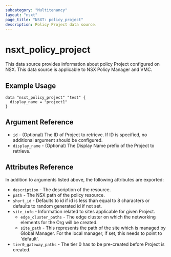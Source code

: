 ```yaml
---
subcategory: "Multitenancy"
layout: "nsxt"
page_title: "NSXT: policy_project"
description: Policy Project data source.
---
```


# nsxt_policy_project

This data source provides information about policy Project configured on NSX.
This data source is applicable to NSX Policy Manager and VMC.

## Example Usage

```hcl
data "nsxt_policy_project" "test" {
  display_name = "project1"
}
```

## Argument Reference

* `id` - (Optional) The ID of Project to retrieve. If ID is specified, no additional argument should be configured.
* `display_name` - (Optional) The Display Name prefix of the Project to retrieve.

## Attributes Reference

In addition to arguments listed above, the following attributes are exported:

* `description` - The description of the resource.
* `path` - The NSX path of the policy resource.
* `short_id` - Defaults to id if id is less than equal to 8 characters or defaults to random generated id if not set.
* `site_info` - Information related to sites applicable for given Project.
  * `edge_cluster_paths` - The edge cluster on which the networking elements for the Org will be created.
  * `site_path` - This represents the path of the site which is managed by Global Manager. For the local manager, if set, this needs to point to 'default'.
* `tier0_gateway_paths` - The tier 0 has to be pre-created before Project is created.

